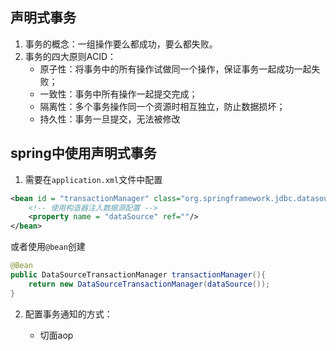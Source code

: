## 声明式事务

1. 事务的概念：一组操作要么都成功，要么都失败。
2. 事务的四大原则ACID：
   - 原子性：将事务中的所有操作试做同一个操作，保证事务一起成功一起失败；
   - 一致性：事务中所有操作一起提交完成；
   - 隔离性：多个事务操作同一个资源时相互独立，防止数据损坏；
   - 持久性：事务一旦提交，无法被修改

## spring中使用声明式事务

1. 需要在`application.xml`文件中配置

```xml
<bean id = "transactionManager" class="org.springframework.jdbc.datasource.DataSourceTransacionManager">
    <!-- 使用构造器注入数据源配置 -->
	<property name = "dataSource" ref=""/>
</bean>
```

或者使用`@bean`创建

```java
@Bean
public DataSourceTransactionManager transactionManager(){
	return new DataSourceTransactionManager(dataSource());
}
```

2. 配置事务通知的方式：

   - 切面aop

   